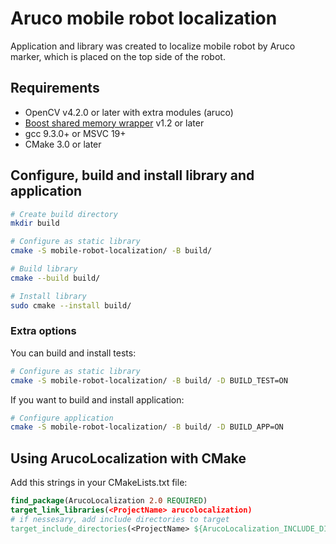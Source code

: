 # Aruco mobile robot localization

Application and library was created to localize mobile robot by Aruco marker, which is placed on the top side of the robot.

## Requirements

- OpenCV v4.2.0 or later with extra modules (aruco)
- [Boost shared memory wrapper](https://github.com/BrOleg5/boost-shared-memory-wrapper) v1.2 or later
- gcc 9.3.0+ or MSVC 19+
- CMake 3.0 or later

## Configure, build and install library and application

```bash
# Create build directory
mkdir build

# Configure as static library
cmake -S mobile-robot-localization/ -B build/

# Build library
cmake --build build/

# Install library
sudo cmake --install build/
```

### Extra options

You can build and install tests:

```bash
# Configure as static library
cmake -S mobile-robot-localization/ -B build/ -D BUILD_TEST=ON
```

If you want to build and install application:

```bash
# Configure application
cmake -S mobile-robot-localization/ -B build/ -D BUILD_APP=ON
```

## Using ArucoLocalization with CMake

Add this strings in your CMakeLists.txt file:

```CMake
find_package(ArucoLocalization 2.0 REQUIRED)
target_link_libraries(<ProjectName> arucolocalization)
# if nessesary, add include directories to target
target_include_directories(<ProjectName> ${ArucoLocalization_INCLUDE_DIRS})
```
